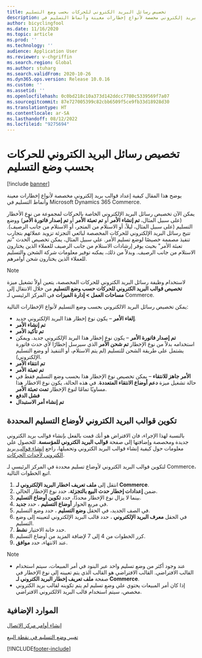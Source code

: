 ```yaml
---
title: تخصيص رسائل البريد الكتروني للحركات بحسب وضع التسليم
description: يوضح هذا المقال كيفية إعداد قوالب بريد إلكتروني مخصصة لأنواع إخطارات معينة وأنماط التسليم في Microsoft Dynamics 365 Commerce.
author: bicyclingfool
ms.date: 11/16/2020
ms.topic: article
ms.prod: ''
ms.technology: ''
audience: Application User
ms.reviewer: v-chgriffin
ms.search.region: Global
ms.author: stuharg
ms.search.validFrom: 2020-10-26
ms.dyn365.ops.version: Release 10.0.16
ms.custom: ''
ms.assetid: ''
ms.openlocfilehash: 0c0bd218c10a373d142ddcc7780c5339569f7a07
ms.sourcegitcommit: 87e727005399c82cbb6509f5ce9fb33d18928d30
ms.translationtype: HT
ms.contentlocale: ar-SA
ms.lasthandoff: 08/12/2022
ms.locfileid: "9275694"
---
```

# <a name="customize-transactional-emails-by-mode-of-delivery"></a>تخصيص رسائل البريد الكتروني للحركات بحسب وضع التسليم

[!include [banner](includes/banner.md)]

يوضح هذا المقال كيفية إعداد قوالب بريد إلكتروني مخصصة لأنواع إخطارات معينة وأنماط التسليم في Microsoft Dynamics 365 Commerce.

يمكن الآن تخصيص رسائل البريد الإلكتروني الخاصة بالحركات لمجموعة من نوع الأخطار (على سبيل المثال، **تم إنشاء الأمر** أو **تم تعبئة الأمر** أو **تم إصدار فاتورة الأمر**) ووضع التسليم‬ (على سبيل المثال، ليلاً، أو الاستلام من المتجر، أو الاستلام من جانب الرصيف). تتيح رسائل البريد الإلكتروني للحركات المخصصة لبائعي التجزئة تزويد عملائهم بتجارب تنفيذ مصممة خصيصًا لوضع تسليم الأمر. علي سبيل المثال، يمكن تخصيص الحدث "تم تعبئة الأمر" بحيث يوفر إرشادات الاستلام من جانب الرصيف للعملاء الذين يختارون الاستلام من جانب الرصيف. وبدلاً من ذلك، يمكنه توفير معلومات شركة الشحن والتسليم للعملاء الذين يختارون شحن أوامرهم.

> [!NOTE]
> لاستخدام وظيفة رسائل البريد الكتروني للحركات المخصصة، يتعين أولاً تشغيل ميزة **تخصيص قوالب البريد الكتروني للحركات حسب وضع التسليم** من خلال الانتقال إلى **مساحات العمل \> إدارة الميزات** في المركز الرئيسي لـ Commerce.

يمكن تخصيص رسائل البريد الالكتروني بحسب وضع التسليم لأنواع الإخطارات التالية:

- **إلغاء الأمر** – يكون نوع إخطار هذا البريد الإلكتروني جديد.
- **تم إنشاء الأمر**
- **تم تأكيد الأمر**
- **تم إصدار فاتورة الأمر** – يكون نوع إخطار هذا البريد الإلكتروني جديد. ويمكن استخدامه بدلاً من نوع الإخطار **تم شحن الأمر** الذي سيرسل إخطارًا لأي حدث فاتورة يشتمل على طريقة الشحن للتسليم (لم يتم الاستلام، أو التنفيذ أو وضع التسليم الإلكتروني).
- **تم انتقاء الأمر**
- **تم تعبئة الأمر**
- **الأمر جاهز للانتقاء** – يمكن تخصيص نوع الإخطار هذا بحسب وضع التسليم فقط في حالة تشغيل ميزة **دعم أوضاع الانتقاء المتعددة**. في هذه الحالة، يكون نوع الاخطار هذا مساويًا تمامًا لنوع الإخطار **تمت تعبئة الأمر**.
- **فشل الدفع**
- **تم إنشاء أمر الاستبدال**

## <a name="configure-email-templates-for-specific-modes-of-delivery"></a>تكوين قوالب البريد الكتروني لأوضاع التسليم المحددة

بالنسبة لهذا الإجراء، فان الافتراض هو أنك قمت بالفعل بإنشاء قوالب بريد الكتروني جديدة ومخصصة وإضافتها إلى صفحة **قوالب البريد الكتروني للمؤسسة**. للحصول علي معلومات حول كيفية إنشاء قوالب البريد الكتروني وتحميلها، راجع [إنشاء قوالب بريد الكتروني لأحداث الحركات](email-templates-transactions.md).

لتكوين قوالب البريد الكتروني لأوضاع تسليم محددة في المركز الرئيسي لـ Commerce، اتبع الخطوات التالية.

1. انتقل إلى **ملف تعريف اخطار البريد الإلكتروني لـ Commerce**.
1. ضمن **إعدادات إخطار حدث البيع بالتجزئة**، حدد نوع الإخطار الحالي.
1. بينما لا يزال نوع الإخطار محددًا، حدد **تكوين أوضاع التسليم**.
1. في مربع الحوار **أوضاع التسليم** ، حدد **جديد**.
1. في الصف الجديد، في الحقل **وضع التسليم** ، حدد وضع التسليم.
1. في الحقل **معرف البريد الإلكتروني** ، حدد قالب البريد الإلكتروني لتعيينه إلى وضع التسليم.
1. حدد خانة الاختيار **نشط**.
1. كرر الخطوات من 4 إلى 7 لإضافة المزيد من أوضاع التسليم.
1. عند الانتهاء، حدد **موافق**.

> [!NOTE]
> - عند وجود أكثر من وضع تسليم واحد عبر البنود في أمر المبيعات، سيتم استخدام القالب الافتراضي. القالب الافتراضي هو القالب الذي يتم تعيينه إلى نوع الإخطار في صفحة **ملف تعريف إخطار البريد الكتروني لـ Commerce**.
> - إذا كان أمر المبيعات يحتوي علي وضع تسليم لم يتم تكوينه لقالب بريد الكتروني مخصص، سيتم استخدام قالب البريد الالكتروني الافتراضي.

## <a name="additional-resources"></a>الموارد الإضافية

[إنشاء أوامر مركز الاتصال](tasks/create-call-center-orders.md)

[تغيير ‏‫وضع التسليم‬ في نقطة البيع](pos-change-delivery-mode.md)


[!INCLUDE[footer-include](../includes/footer-banner.md)]
